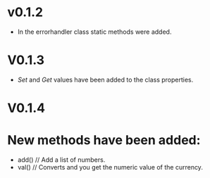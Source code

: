 # v0.1.2

- In the errorhandler class static methods were added.

# V0.1.3

- _Set_ and _Get_ values have been added to the class
  properties.

# V0.1.4

# New methods have been added:
- add() // Add a list of numbers.
- val() // Converts and you get the numeric value of the currency.